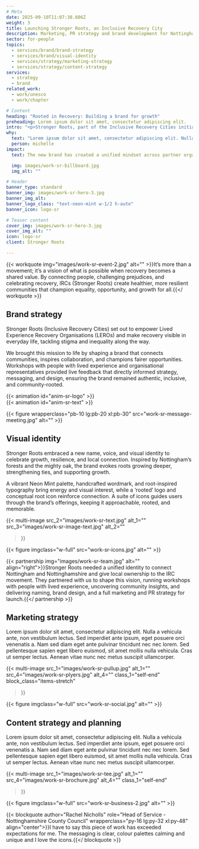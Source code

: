 ```yaml
---
# Meta
date: 2025-09-10T11:07:38.606Z
weight: 3
title: Launching Stronger Roots, an Inclusive Recovery City
description: Marketing, PR strategy and brand development for Nottinghamshire-wide recovery movement
sector: for-people
topics:
  - services/brand/brand-strategy
  - services/brand/visual-identity
  - services/strategy/marketing-strategy
  - services/strategy/content-strategy
services:
  - strategy
  - brand
related_work:
  - work/unesco
  - work/chapter

# Content
heading: "Rooted in Recovery: Building a brand for growth"
preheading: Lorem ipsum dolor sit amet, consectetur adipiscing elit.
intro: "<p>Stronger Roots, part of the Inclusive Recovery Cities initiative, is transforming how addiction and recovery are understood in Nottingham and Nottinghamshire. By tackling stigma, educating services, and partnering with employers and communities, it creates welcoming spaces where people in recovery are supported to thrive, grow, and build stronger, connected futures.</p>"
why:
  text: "Lorem ipsum dolor sit amet, consectetur adipiscing elit. Nulla a vehicula ante, non vestibulum lectus."
  person: michelle
impact:
  text: The new brand has created a unified mindset across partner organisations, giving the movement a shared voice and stronger presence. Its bold visual identity helps it stand out in the community while setting a benchmark for best practice within the wider Inclusive Recovery Cities initiative.

  img: images/work-sr-billboard.jpg
  img_alt: ""

# Header
banner_type: standard
banner_img: images/work-sr-hero-3.jpg
banner_img_alt: 
banner_logo_class: "text-neon-mint w-1/2 h-auto"
banner_icon: logo-sr

# Teaser content
cover_img: images/work-sr-hero-3.jpg
cover_img_alt: ""
icon: logo-sr
client: Stronger Roots

---
```


{{< workquote img="images/work-sr-event-2.jpg" alt="" >}}It’s more than a movement; it’s a vision of what is possible when recovery becomes a shared value. By connecting people, challenging prejudices, and celebrating recovery, IRCs (Stronger Roots) create healthier, more resilient communities that champion equality, opportunity, and growth for all.{{</ workquote >}}

<!-- Text left -->
<div class="w-full grid grid-cols-12 gap-x-2.5 gap-y-6 lg:gap-6 xl:gap-8">
  <div class="prose col-span-full lg:col-span-8">

  ## Brand strategy

  Stronger Roots (Inclusive Recovery Cities) set out to empower Lived Experience Recovery Organisations (LEROs) and make recovery visible in everyday life, tackling stigma and inequality along the way.

  We brought this mission to life by shaping a brand that connects communities, inspires collaboration, and champions fairer opportunities. Workshops with people with lived experience and organisational representatives provided live feedback that directly informed strategy, messaging, and design, ensuring the brand remained authentic, inclusive, and community-rooted.
  </div>
</div>

<div class="w-full grid grid-cols-12 gap-x-2.5 gap-y-6 lg:gap-6 xl:gap-8">
  <div class="col-span-full lg:col-span-4 aspect-square relative overflow-hidden self-end">
    {{< animation id="anim-sr-logo" >}}
  </div>
  <div class="aspect-4/3 col-span-full lg:col-span-8 bg-[#71e7fa]">
    <div class="w-[80%] h-full mx-auto flex items-center justify-center">
      {{< animation id="anim-sr-text" >}}
    </div>
  </div>
  <!-- {{< figure wrapperclass="col-span-full lg:col-span-8 relative overflow-hidden" alt="" src="work-sr-type.jpg" imgclass="" >}} -->
</div>

{{< figure wrapperclass="pb-10 lg:pb-20 xl:pb-30" src="work-sr-message-meeting.jpg" alt="" >}}


<!-- Text right -->
<div class="w-full grid grid-cols-12 gap-x-2.5 gap-y-6 lg:gap-6 xl:gap-8 section">
  <div class="prose col-span-full lg:col-span-8 lg:col-start-5">

  ## Visual identity

  Stronger Roots embraced a new name, voice, and visual identity to celebrate growth, resilience, and local connection. Inspired by Nottingham’s forests and the mighty oak, the brand evokes roots growing deeper, strengthening ties, and supporting growth.

  A vibrant Neon Mint palette, handcrafted wordmark, and root-inspired typography bring energy and visual interest, while a ‘rooted’ logo and conceptual root icon reinforce connection. A suite of icons guides users through the brand’s offerings, keeping it approachable, rooted, and memorable.
   
  </div>
</div>

{{< multi-image
  src_2="images/work-sr-text.jpg" alt_1=""
  src_3="images/work-sr-image-text.jpg" alt_2=""
  >}}



{{< figure imgclass="w-full" src="work-sr-icons.jpg" alt="" >}}

{{< partnership img="images/work-sr-team.jpg" alt="" align="right">}}Stronger Roots needed a unified identity to connect Nottingham and Nottinghamshire and give local ownership to the IRC movement. They partnered with us to shape this vision, running workshops with people with lived experience, uncovering community insights, and delivering naming, brand design, and a full marketing and PR strategy for launch.{{</ partnership >}}



<!-- Text left -->
<div class="w-full grid grid-cols-12 gap-x-2.5 gap-y-6 lg:gap-6 xl:gap-8 section">
  <div class="prose col-span-full lg:col-span-8">

  ## Marketing strategy

  Lorem ipsum dolor sit amet, consectetur adipiscing elit. Nulla a vehicula ante, non vestibulum lectus. Sed imperdiet ante ipsum, eget posuere orci venenatis a. Nam sed diam eget ante pulvinar tincidunt nec nec lorem. Sed pellentesque sapien eget libero euismod, sit amet mollis nulla vehicula. Cras ut semper lectus. Aenean vitae nunc nec metus suscipit ullamcorper.

   
  </div>
</div>

{{< multi-image
  src_1="images/work-sr-pullup.jpg" alt_1=""
  src_4="images/work-sr-plyers.jpg" alt_4=""
  class_1="self-end"
  block_class="items-stretch"
  >}}




{{< figure imgclass="w-full" src="work-sr-social.jpg" alt="" >}}


<!-- Text right -->
<div class="w-full grid grid-cols-12 gap-x-2.5 gap-y-6 lg:gap-6 xl:gap-8 section">
  <div class="prose col-span-full lg:col-span-8 lg:col-start-5">

  ## Content strategy and planning


  Lorem ipsum dolor sit amet, consectetur adipiscing elit. Nulla a vehicula ante, non vestibulum lectus. Sed imperdiet ante ipsum, eget posuere orci venenatis a. Nam sed diam eget ante pulvinar tincidunt nec nec lorem. Sed pellentesque sapien eget libero euismod, sit amet mollis nulla vehicula. Cras ut semper lectus. Aenean vitae nunc nec metus suscipit ullamcorper.
   
  </div>
</div>

{{< multi-image
  src_1="images/work-sr-tee.jpg" alt_1=""
  src_4="images/work-sr-brochure.jpg" alt_4=""
  class_1="self-end"
  >}}

{{< figure imgclass="w-full" src="work-sr-business-2.jpg" alt="" >}}


{{< blockquote author="Rachel Nicholls" role="Head of Service - Nottinghamshire County Council" wrapperclass="py-16 lg:py-32 xl:py-48" align="center">}}I have to say this piece of work has exceeded expectations for me. The messaging is clear, colour palettes calming and unique and I love the icons.{{</ blockquote >}}

